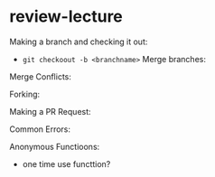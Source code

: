 # review-lecture

Making a branch and checking it out:
-  `git checkoout -b <branchname>`
Merge branches:

Merge Conflicts:

Forking:

Making a PR Request:

Common Errors:

Anonymous Functioons:
- one time use functtion?



